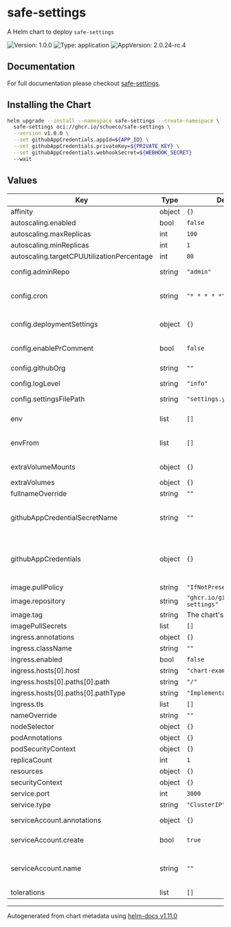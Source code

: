 # safe-settings

A Helm chart to deploy `safe-settings`

![Version: 1.0.0](https://img.shields.io/badge/Version-1.0.0-informational?style=flat-square) ![Type: application](https://img.shields.io/badge/Type-application-informational?style=flat-square) ![AppVersion: 2.0.24-rc.4](https://img.shields.io/badge/AppVersion-2.0.24--rc.4-informational?style=flat-square)

## Documentation

For full documentation please checkout [safe-settings](https://github.com/github/safe-settings).

## Installing the Chart

```bash
helm upgrade --install --namespace safe-settings --create-namespace \
  safe-settings oci://ghcr.io/schueco/safe-settings \
  --version v1.0.0 \
  --set githubAppCredentials.appId=${APP_ID} \
  --set githubAppCredentials.privateKey=${PRIVATE_KEY} \
  --set githubAppCredentials.webhookSecret=${WEBHOOK_SECRET}
  --wait
```

## Values

| Key | Type | Default | Description |
|-----|------|---------|-------------|
| affinity | object | `{}` |  |
| autoscaling.enabled | bool | `false` |  |
| autoscaling.maxReplicas | int | `100` |  |
| autoscaling.minReplicas | int | `1` |  |
| autoscaling.targetCPUUtilizationPercentage | int | `80` |  |
| config.adminRepo | string | `"admin"` | Specifies the repo where the `safe-settings` files are located. |
| config.cron | string | `"* * * * *"` | Specifies a regular schedule at which to run `safe-settings`. This is based on [node-cron](https://www.npmjs.com/package/node-cron). |
| config.deploymentSettings | object | `{}` | Specifies deployment settings, e.g. to [restrict `safe-settings` to specific repos](https://github.com/github/safe-settings#restricting-safe-settings-to-specific-repos). |
| config.enablePrComment | bool | `false` | Specifies whether changes should be added as PR comments. |
| config.githubOrg | string | `""` | The github organization to be configured by safe-settings. |
| config.logLevel | string | `"info"` | Sets the logging level. |
| config.settingsFilePath | string | `"settings.yml"` | Specifies the org-level settings file in the `adminRepo`'s `.github/` folder |
| env | list | `[]` | Additional environment variables for the pod. |
| envFrom | list | `[]` | Additional environment variables mounted from configmaps or secrets. |
| extraVolumeMounts | object | `{}` | Additional volumeMounts for the pod. |
| extraVolumes | object | `{}` | Additional volumes for the pod. |
| fullnameOverride | string | `""` |  |
| githubAppCredentialSecretName | string | `""` | Reference an existing secret that contains the GitHub app's APP_ID, PRIVATE_KEY, and WEBHOOK_SECRET |
| githubAppCredentials | object | `{}` | Set the GitHub app's credentials using `githubAppCredentials.appId`, `githubAppCredentials.privateKey`, and `githubAppCredentials.webhookSecret`. |
| image.pullPolicy | string | `"IfNotPresent"` |  |
| image.repository | string | `"ghcr.io/github/safe-settings"` |  |
| image.tag | string | The chart's `appVersion` | Overrides the image tag. |
| imagePullSecrets | list | `[]` |  |
| ingress.annotations | object | `{}` |  |
| ingress.className | string | `""` |  |
| ingress.enabled | bool | `false` |  |
| ingress.hosts[0].host | string | `"chart-example.local"` |  |
| ingress.hosts[0].paths[0].path | string | `"/"` |  |
| ingress.hosts[0].paths[0].pathType | string | `"ImplementationSpecific"` |  |
| ingress.tls | list | `[]` |  |
| nameOverride | string | `""` |  |
| nodeSelector | object | `{}` |  |
| podAnnotations | object | `{}` | Additional annotations for the pod. |
| podSecurityContext | object | `{}` | SecurityContext for the pod. |
| replicaCount | int | `1` |  |
| resources | object | `{}` |  |
| securityContext | object | `{}` | SecurityContext for the container. |
| service.port | int | `3000` |  |
| service.type | string | `"ClusterIP"` |  |
| serviceAccount.annotations | object | `{}` | Annotations to add to the service account |
| serviceAccount.create | bool | `true` | Specifies whether a service account should be created |
| serviceAccount.name | string | `""` | The name of the service account to use. If not set and create is true, a name is generated using the fullname template |
| tolerations | list | `[]` |  |

----------------------------------------------
Autogenerated from chart metadata using [helm-docs v1.11.0](https://github.com/norwoodj/helm-docs/releases/v1.11.0)
